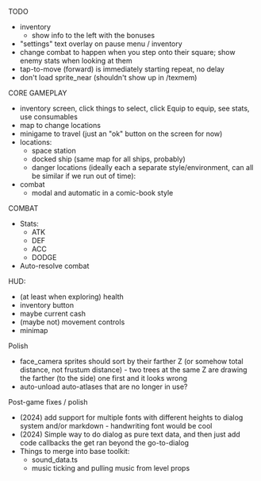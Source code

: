 TODO
* inventory
  * show info to the left with the bonuses
* "settings" text overlay on pause menu / inventory
* change combat to happen when you step onto their square; show enemy stats when looking at them
* tap-to-move (forward) is immediately starting repeat, no delay
* don't load sprite_near (shouldn't show up in /texmem)

CORE GAMEPLAY
* inventory screen, click things to select, click Equip to equip, see stats, use consumables
* map to change locations
* minigame to travel (just an "ok" button on the screen for now)
* locations:
  * space station
  * docked ship (same map for all ships, probably)
  * danger locations (ideally each a separate style/environment, can all be similar if we run out of time):
* combat
  * modal and automatic in a comic-book style

COMBAT
* Stats:
  * ATK
  * DEF
  * ACC
  * DODGE
* Auto-resolve combat

HUD:
* (at least when exploring) health
* inventory button
* maybe current cash
* (maybe not) movement controls
* minimap


Polish
* face_camera sprites should sort by their farther Z (or somehow total distance, not frustum distance) - two trees at the same Z are drawing the farther (to the side) one first and it looks wrong
* auto-unload auto-atlases that are no longer in use?

Post-game fixes / polish
* (2024) add support for multiple fonts with different heights to dialog system and/or markdown - handwriting font would be cool
* (2024) Simple way to do dialog as pure text data, and then just add code callbacks the get ran beyond the go-to-dialog
* Things to merge into base toolkit:
  * sound_data.ts
  * music ticking and pulling music from level props
